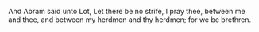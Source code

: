 And Abram said unto Lot, Let there be no strife, I pray thee, between me and thee, and between my herdmen and thy herdmen; for we be brethren.
